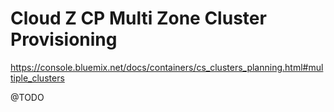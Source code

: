 # Cloud Z CP Multi Zone Cluster Provisioning

https://console.bluemix.net/docs/containers/cs_clusters_planning.html#multiple_clusters

@TODO